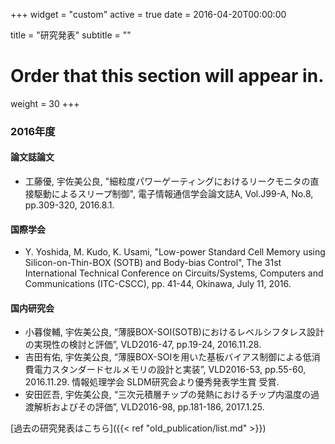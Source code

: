 +++
widget = "custom"
active = true
date = 2016-04-20T00:00:00

title = "研究発表"
subtitle = ""

# Order that this section will appear in.
weight = 30
+++

### 2016年度
#### 論文誌論文
- 工藤優, 宇佐美公良, "細粒度パワーゲーティングにおけるリークモニタの直接駆動によるスリープ制御", 電子情報通信学会論文誌A, Vol.J99-A, No.8, pp.309-320, 2016.8.1.

#### 国際学会
- Y. Yoshida, M. Kudo, K. Usami, "Low-power Standard Cell Memory using Silicon-on-Thin-BOX (SOTB) and Body-bias Control", The 31st International Technical Conference on Circuits/Systems, Computers and Communications (ITC-CSCC), pp. 41-44, Okinawa, July 11, 2016.

#### 国内研究会
- 小暮俊輔, 宇佐美公良, “薄膜BOX-SOI(SOTB)におけるレベルシフタレス設計の実現性の検討と評価”, VLD2016-47, pp.19-24, 2016.11.28.
- 吉田有佑, 宇佐美公良, “薄膜BOX-SOIを用いた基板バイアス制御による低消費電力スタンダードセルメモリの設計と実装”, VLD2016-53, pp.55-60, 2016.11.29. 情報処理学会 SLDM研究会より優秀発表学生賞 受賞.
- 安田匠吾, 宇佐美公良, “三次元積層チップの発熱におけるチップ内温度の過渡解析およびその評価”, VLD2016-98, pp.181-186, 2017.1.25.

[過去の研究発表はこちら]({{< ref "old_publication/list.md" >}})